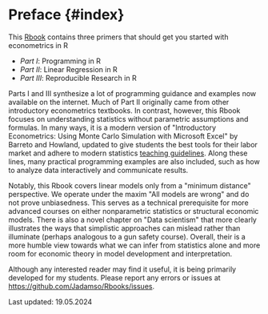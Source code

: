 # Preface {#index}

<!--- Add Title Image
<img src="Figures_Manual/Logo.png" class="cover" height="50%"/>  

--->


This [Rbook](https://jadamso.github.io/Rbooks/) contains three primers that should get you started with econometrics in R

 * *Part   I*: Programming in R
 * *Part  II*: Linear Regression in R
 * *Part III*: Reproducible Research in R

Parts I and III synthesize a lot of programming guidance and examples now available on the internet. Much of Part II originally came from other introductory econometrics textbooks. In contrast, however, this Rbook focuses on understanding statistics without parametric assumptions and formulas. In many ways, it is a modern version of "Introductory Econometrics: Using Monte Carlo Simulation with Microsoft Excel" by Barreto and Howland, updated to give students the best tools for their labor market and adhere to modern statistics [teaching guidelines](https://www.amstat.org/education/curriculum-guidelines-for-undergraduate-programs-in-statistical-science-). Along these lines, many practical programming examples are also included, such as how to analyze data interactively and communicate results. 

Notably, this Rbook covers linear models only from a "minimum distance" perspective. We operate under the maxim "All models are wrong" and do not prove unbiasedness. This serves as a technical prerequisite for more advanced courses on either nonparametric statistics or structural economic models. There is also a novel chapter on "Data scientism" that more clearly illustrates the ways that simplistic approaches can mislead rather than illuminate (perhaps analogous to a gun safety course). Overall, their is a more humble view towards what we can infer from statistics alone and more room for economic theory in model development and interpretation.

Although any interested reader may find it useful, it is being primarily developed for my students. Please report any errors or issues at https://github.com/Jadamso/Rbooks/issues.

Last updated: 19.05.2024

